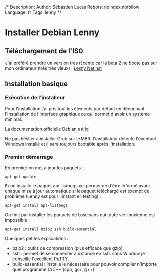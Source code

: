 /*
Description: 
Author: Sébastien Lucas
Robots: noindex,nofollow
Language: fr
Tags: lenny
*/
# Installer Debian Lenny

## Téléchargement de l'ISO
J'ai préféré prendre un version très récente car la beta 2 ne boote pas sur mon ordinateur (très très vieux) :
[Lenny Netinst](http://cdimage.debian.org/cdimage/daily-builds/daily/arch-latest/i386/iso-cd/)

## Installation basique

### Exécution de l'installeur
Pour l'installation j'ai pris tout les éléments par défaut en décochant l'installation de l'interface graphique ce qui permet d'avoir un système minimal.

La documentation officielle Debian est [ici](http://d-i.alioth.debian.org/manual/fr.i386/index.html)

Ne pas hésiter à installer Grub sur le MBR, l'installateur détecte l'éventuel Windows installé et il sera toujours bootable après l'installation.

### Premier démarrage

En premier on met à jour les paquets :

```
apt-get update
```

Et on installe le paquet apt-listbugs qui permet de d'être informé avant chaque mise à jour automatique si le paquet téléchargé est exempt de problème (Lenny est pour l'instant en testing) :

```
apt-get install apt-listbugs
```

On finit par installer les paquets de base sans qui toute vie linuxienne est impossible :

```
apt-get install bzip2 ssh build-essential
```

Quelques petites explications :
*	bzip2 : outils de compression (plus efficace que gzip). 
*	ssh : permet de se connecter à distance en ssh. sous Window je conseille l'excellent [PuTTY](http://www.chiark.greenend.org.uk/~sgtatham/putty/).
*	build-essential : installe le nécessaire pour pouvoir compiler n'importe quel programme C/C++ (cpp, gcc, g++).


